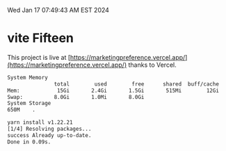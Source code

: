 Wed Jan 17 07:49:43 AM EST 2024

# vite Fifteen


This project is live at [https://marketingpreference.vercel.app/](https://marketingpreference.vercel.app/) thanks to Vercel.

```bash
System Memory
               total        used        free      shared  buff/cache   available
Mem:            15Gi       2.4Gi       1.5Gi       515Mi        12Gi        12Gi
Swap:          8.0Gi       1.0Mi       8.0Gi
System Storage
650M	.
```
```bash
yarn install v1.22.21
[1/4] Resolving packages...
success Already up-to-date.
Done in 0.09s.
```
